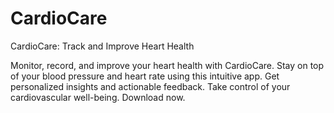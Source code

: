 # CardioCare
CardioCare: Track and Improve Heart Health

Monitor, record, and improve your heart health with CardioCare. Stay on top of your blood pressure and heart rate using this intuitive app. Get personalized insights and actionable feedback. Take control of your cardiovascular well-being. Download now.
